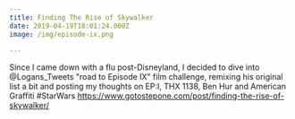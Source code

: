 ```yaml
---
title: Finding The Rise of Skywalker
date: 2019-04-19T18:01:24.000Z
image: /img/episode-ix.png

---
```

Since I came down with a flu post-Disneyland, I decided to dive into @Logans_Tweets "road to Episode IX" film challenge, remixing his original list a bit and posting my thoughts on EP:I, THX 1138, Ben Hur and American Graffiti #StarWars https://www.gotostepone.com/post/finding-the-rise-of-skywalker/